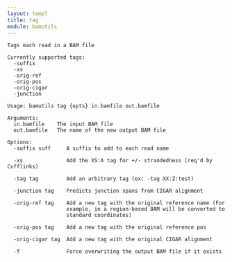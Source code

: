 ```yaml
---
layout: templ
title: tag
module: bamutils
---
```

    
    Tags each read in a BAM file
    
    Currently supported tags:
      -suffix
      -xs
      -orig-ref
      -orig-pos
      -orig-cigar
      -junction
    
    Usage: bamutils tag {opts} in.bamfile out.bamfile
    
    Arguments:
      in.bamfile    The input BAM file
      out.bamfile   The name of the new output BAM file
    
    Options:
      -suffix suff     A suffix to add to each read name
    
      -xs              Add the XS:A tag for +/- strandedness (req'd by Cufflinks)
    
      -tag tag         Add an arbitrary tag (ex: -tag XX:Z:test)
    
      -junction tag    Predicts junction spans from CIGAR alignment
    
      -orig-ref tag    Add a new tag with the original reference name (For
                       example, in a region-based BAM will be converted to
                       standard coordinates)
    
      -orig-pos tag    Add a new tag with the original reference pos
    
      -orig-cigar tag  Add a new tag with the original CIGAR alignment
    
      -f               Force overwriting the output BAM file if it exists
    
    
